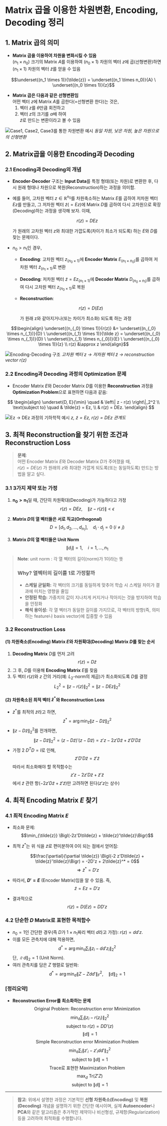 # **Matrix 곱을 이용한 차원변환, Encoding, Decoding 정리**

## **1. Matrix 곱의 의미**

- **Matrix 곱을 이용하여 차원을 변화시킬 수 있음**  
  $(n_1 \times n_0)$ 크기의 Matrix $A$를 이용하여 $(n_0 \times 1)$ 차원의 벡터 $z$에 곱(선형변환)하면  
  $(n_1 \times 1)$ 차원의 벡터 $\tilde{z}$를 얻을 수 있음

 $$\underset{(n_1 \times 1)}{\tilde{z}} = \underset{(n_1 \times n_0)}{A} \ \underset{(n_0 \times 1)}{z}$$
  

- **Matrix 곱은 다음과 같은 선형변환임**  
  어떤 벡터 $z$에 Matrix $A$를 곱한다(=선형변환 한다)는 것은,  
  1. 벡터 $z$를 $\theta$만큼 회전하고  
  2. 벡터 $z$의 크기를 $\alpha$배 하여  
  $\tilde{z}$로 만드는 변환이라고 볼 수 있음

![Case1, Case2, Case3를 통한 차원변환 예시](Images/matrix곱=선형변환.png)
*동일 차원, 낮은 차원, 높은 차원으로의 선형변환*


## **2. Matrix곱을 이용한 Encoding과 Decoding**

### **2.1 Encoding과 Decoding의 개념**

- **Encoder-Decoder** 구조는 **Input Data**를 특정 형태(또는 차원)로 변환한 후, 다시 원래 형태나 차원으로 복원(Reconstruction)하는 과정을 의미함.

- 예를 들어, 고차원 벡터 $z \in \mathbb{R}^{n_0}$를 차원축소하는 Matrix $E$를 곱하여 저차원 벡터 $Ez$를 만들고, 그 저차원 벡터 $\tilde{z} (= Ez)$에 Matrix $D$를 곱하여 다시 고차원으로 확장(Decoding)하는 과정을 생각해 보자. 이때,

    $$r(z) = DEz$$

  가 원래의 고차원 벡터 $z$와 최대한 가깝도록(차이가 최소가 되도록) 하는 $E$와 $D$를 찾는 문제이다.

- $n_0 > n_1$인 경우,  
  - **Encoding**: 고차원 벡터 $z_{(n_0 \times 1)}$에 **Encoder Matrix** $E_{(n_1 \times n_0)}$를 곱하여 저차원 벡터 $\tilde{z}_{(n_1 \times 1)}$로 변환  
  - **Decoding**: 저차원 벡터 $\tilde{z} = Ez_{(n_1 \times 1)}$에 **Decoder Matrix** $D_{(n_0 \times n_1)}$를 곱하여 다시 고차원 벡터 $z_{(n_0 \times 1)}$로 복원  
  - **Reconstruction**:  

      $$r(z) = D(Ez)$$

    가 원래 z와 같아지거나(또는 차이가 최소화) 되도록 하는 과정

$$\begin{align}
\underset{(n_{_0} \times 1)}{r(z)}   
&= \underset{(n_{_0} \times n_{_1})}{D} \ \underset{(n_{_1} \times 1)}{\tilde z}
= \underset{(n_{_0} \times n_{_1})}{D} \ \underset{(n_{_1} \times n_{_0})}{E} \ 
  \underset{(n_{_0} \times 1)}{z} \\
r(z) &\approx z
\end{align}$$

![Encoding-Decoding 구조](Images/차원축소,확대.png)
*고차원 벡터 $z$ → 저차원 벡터 $\tilde{z}$ → reconstruction vector $r(z)$*


### **2.2 Encoding과 Decoding 과정의 Optimization 문제**

- Encoder Matrix $E$와 Decoder Matrix $D$를 이용한 **Reconstruction** 과정을 **Optimization Problem**으로 표현하면 다음과 같음:

$$
\begin{align}
\underset{D, E}{\min} \quad & \left\| z - r(z) \right\|_2^2  \\
\text{subject to} \quad & \tilde{z} = Ez, \\
                        & r(z) = DEz.
\end{align}
$$

![Ez -> DEz 과정의 기하학적 예시](<Images/E_D Process.png>)
*$z$, $\tilde{z} = Ez$, $r(z) = DEz$ 관계도*


## **3. 최적 Reconstruction을 찾기 위한 조건과 Reconstruction Loss**

> **문제**:  
> 어떤 Encoder Matrix $E$와 Decoder Matrix $D$가 주어졌을 때,  
> $r(z) = DE(z)$
> 가 원래의 $z$와 최대한 가깝게 되도록(또는 동일하도록) 만드는 방법을 알고 싶다.

### **3.1 3가지 제약 또는 가정**

1. $\mathbf{n_0 > n_1}$일 때, 간단히 차원확대(Decoding)가 가능하다고 가정
   $$r(z) = DEz,\quad \|z - r(z)\| < \epsilon$$

2. **Matrix $D$의 열 벡터들은 서로 직교(Orthogonal)**  
   $$D = [d_1, d_2, \ldots, d_{n_1}], \quad d_i \cdot d_j = 0 \ (i \neq j)$$

3. **Matrix $D$의 열 벡터들은 Unit Norm**  
   $$\|d_i\| = 1, \quad i = 1, \ldots, n_1$$

> **Note**: unit norm : 각 열 벡터의 길이(norm)가 1이라는 뜻
> ### Why? 열벡터의 길이를 1로 가정할까
> - **스케일 균일화:** 각 벡터의 크기를 동일하게 맞추어 학습 시 스케일 차이가 결과에 미치는 영향을 줄임
> - **안정된 학습:** 가중치의 값이 지나치게 커지거나 작아지는 것을 방지하여 학습을 안정화
> - **해석 용이성:** 각 열 벡터가 동일한 길이를 가지므로, 각 벡터의 방향(즉, 의미하는 feature나 basis vector)에 집중할 수 있음


### **3.2 Reconstruction Loss**

#### (1) 차원축소(Encoding) Matrix $E$와 차원확대(Decoding) Matrix $D$를 찾는 순서

1. **Decoding Matrix** $D$를 먼저 고려  
   $$r(z) = D\tilde{z}$$
2. 그 후, $D$를 이용해 **Encoding Matrix** $E$를 찾음  
3. 두 벡터 $r(z)$와 $z$ 간의 거리(예: $L_2$-norm의 제곱)가 최소화되도록 $D$를 결정  
   $$L_2^2 = \|z - r(z)\|_2^2 = \|z - DEz\|_2^2$$

#### (2) 차원축소된 최적 벡터 $\tilde{z}^*$와 Reconstruction Loss

- $\tilde{z}^*$를 최적의 $\tilde{z}$라고 하면,
  $$\tilde{z}^* = \arg\min_{\tilde{z}} \|z - D\tilde{z}\|_2^2$$
- $\|z - D\tilde{z}\|_2^2$를 전개하면,
  $$\|z - D\tilde{z}\|_2^2 
  = (z - D\tilde{z})'(z - D\tilde{z})
  = z'z - 2z'D\tilde{z} + \tilde{z}'D'D\tilde{z}$$
- 가정 2 $D^T D = I$로 인해,
  $$\tilde{z}' D' D \tilde{z} = \tilde{z}' \tilde{z}$$
  따라서 최소화해야 할 목적함수는
  $$z'z - 2z'D\tilde{z} + \tilde{z}'\tilde{z}$$
  에서 $\tilde{z}$ 관련 항($- 2z'D\tilde{z} + \tilde{z}'\tilde{z}$)만 고려하면 된다($z'z$는 상수)


## **4. 최적 Encoding Matrix $E$ 찾기**

### **4.1 최적 Encoding Matrix $E$**

- 최소화 문제:  
  $$\min_{\tilde{z}} \Bigl(-2z'D\tilde{z} + \tilde{z}'\tilde{z}\Bigr)$$
- 최적 $\tilde{z}^*$는 위 식을 $\tilde{z}$로 편미분하여 0이 되는 점에서 얻어짐:

  $$\frac{\partial}{\partial \tilde{z}} 
  \Bigl(-2 z'D\tilde{z} + \tilde{z}'\tilde{z}\Bigr) 
  = -2D'z + 2\tilde{z}^* = 0$$
  $$\Longrightarrow 
  \tilde{z}^* = D'z$$

- 따라서, **$D' = E$** (Encoder Matrix)임을 알 수 있음. 즉,
  $$\tilde{z} = E z = D' z$$
- 결과적으로
  $$r(z) = D(Ez) = DD' z$$

### **4.2 단순한 $D$ Matrix로 표현한 목적함수**

- $n_0 = 1$인 간단한 경우(즉 $D$가 $1 \times n_1$짜리 벡터 $d$라고 가정):
  $r(z) = dd'z.$
- 이를 모든 관측치에 대해 적용하면,
  $$d^* = \arg\min_{d} \sum_i \|z_i - dd'z_i\|_2^2$$
  단, $\|d\|_2 = 1$ (Unit Norm).
- 여러 관측치를 담은 $Z$ 행렬로 일반화:
  $$d^* = \arg\min_{d} \|Z - Zdd'\|_F^2,
  \quad
  \|d\|_2 = 1$$


### **[정리요약]**

- **Reconstruction Error를 최소화하는 문제**  
  $$\text{Original Problem: Reconstruction error Minimization}$$
  $$\quad \min_{d} \sum_i \|z_i - r(z_i)\|_2^2$$
  $$\quad \text{subject to } r(z) = DD'(z)$$
  $$\quad \|d\| = 1$$
  $$\text{Simple Reconstruction error Minimization Problem}$$
  $$\quad \min_{d} \sum_i \|z'_i - z'_i dd'\|_2^2$$
  $$\quad \text{subject to } \|d\| = 1$$
  $$\text{Trace로 표현한 Maximization Problem}$$
  $$\quad \max_{d} \ \mathrm{Tr}(Z'Z)$$
  $$\quad \text{subject to } \|d\| = 1$$


---

> **참고**: 위에서 설명한 과정은 기본적인 **선형 차원축소(Encoding)** 및 **복원(Decoding)** 개념을 설명하기 위한 간단한 예시이며, 실제 **Autoencoder**나 **PCA**와 같은 알고리즘은 추가적인 제약이나 비선형성, 규제항(Regularization) 등을 고려하여 최적화를 수행합니다.

